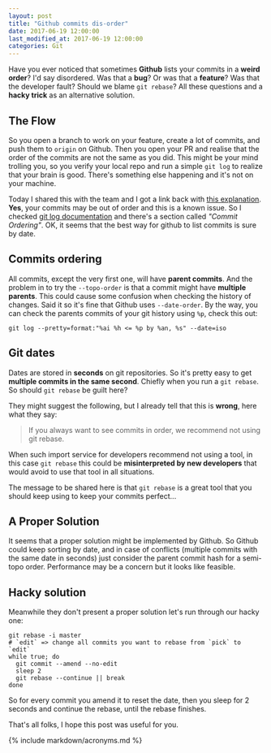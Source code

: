 ```yaml
---
layout: post
title: "Github commits dis-order"
date: 2017-06-19 12:00:00
last_modified_at: 2017-06-19 12:00:00
categories: Git
---
```


Have you ever noticed that sometimes **Github** lists your commits in a **weird order**? I'd say disordered. Was that a **bug**? Or was that a **feature**? Was that the developer fault? Should we blame `git rebase`? All these questions and a **hacky trick** as an alternative solution.

## The Flow

So you open a branch to work on your feature, create a lot of commits, and push them to `origin` on Github. Then you open your PR and realise that the order of the commits are not the same as you did. This might be your mind trolling you, so you verify your local repo and run a simple `git log` to realize that your brain is good. There's something else happening and it's not on your machine.

Today I shared this with the team and I got a link back with [this explanation][gh-blog-commits-wrong-order]. **Yes**, your commits may be out of order and this is a known issue. So I checked [git log documentation][git-log] and there's a section called *"Commit Ordering"*. OK, it seems that the best way for github to list commits is sure by date.

## Commits ordering

All commits, except the very first one, will have **parent commits**. And the problem in to try the `--topo-order` is that a commit might have **multiple parents**. This could cause some confusion when checking the history of changes. Said it so it's fine that Github uses `--date-order`. By the way, you can check the parents commits of your git history using `%p`, check this out:

```shell
git log --pretty=format:"%ai %h <= %p by %an, %s" --date=iso
```

## Git dates

Dates are stored in **seconds** on git repositories. So it's pretty easy to get **multiple commits in the same second**. Chiefly when you run a `git rebase`. So should `git rebase` be guilt here?

They might suggest the following, but I already tell that this is **wrong**, here what they say:

> If you always want to see commits in order, we recommend not using git rebase.

When such import service for developers recommend not using a tool, in this case `git rebase` this could be **misinterpreted by new developers** that would avoid to use that tool in all situations.

The message to be shared here is that `git rebase` is a great tool that you should keep using to keep your commits perfect...

## A Proper Solution

It seems that a proper solution might be implemented by Github. So Github could keep sorting by date, and in case of conflicts (multiple commits with the same date in seconds) just consider the parent commit hash for a semi-topo order. Performance may be a concern but it looks like feasible.

## Hacky solution

Meanwhile they don't present a proper solution let's run through our hacky one:

```shell
git rebase -i master
# `edit` => change all commits you want to rebase from `pick` to `edit`
while true; do
  git commit --amend --no-edit
  sleep 2
  git rebase --continue || break
done
```

So for every commit you amend it to reset the date, then you sleep for 2 seconds and continue the rebase, until the rebase finishes.

That's all folks, I hope this post was useful for you.

{% include markdown/acronyms.md %}

[git-log]: https://git-scm.com/docs/git-log 'Git log'
[gh-blog-commits-wrong-order]: https://help.github.com/articles/why-are-my-commits-in-the-wrong-order/ 'Github wrong order commits'
